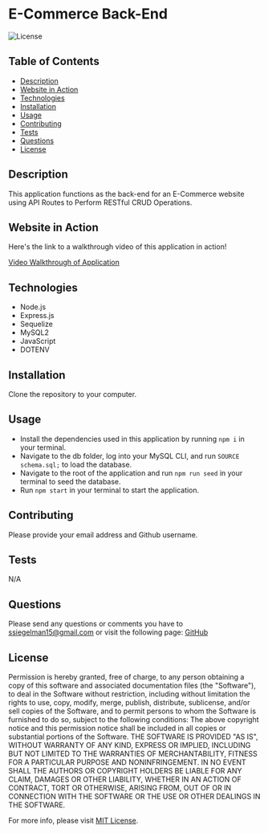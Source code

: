 # E-Commerce Back-End

![License](https://img.shields.io/badge/License-MIT-yellow.svg)

  ## Table of Contents
- [Description](#description)
- [Website in Action](#usage)
- [Technologies](#technologies)
- [Installation](#installation)
- [Usage](#usage)
- [Contributing](#contributing)
- [Tests](#tests)
- [Questions](#questions)
- [License](#license)

## Description

This application functions as the back-end for an E-Commerce website using API Routes to Perform RESTful CRUD Operations.

## Website in Action

Here's the link to a walkthrough video of this application in action!

[Video Walkthrough of Application](https://drive.google.com/file/d/1o-HtP9r_an2_pn8kOWChrBlZVIZ5-Dxu/view?usp=sharing)

## Technologies
- Node.js
- Express.js
- Sequelize
- MySQL2
- JavaScript
- DOTENV
 
## Installation

Clone the repository to your computer.

## Usage

- Install the dependencies used in this application by running ```npm i``` in your terminal.
- Navigate to the db folder, log into your MySQL CLI, and run ```SOURCE schema.sql;``` to load the database.
- Navigate to the root of the application and run ```npm run seed``` in your terminal to seed the database.
- Run ```npm start``` in your terminal to start the application.


## Contributing

Please provide your email address and Github username.

## Tests

N/A

## Questions

Please send any questions or comments you have to ssiegelman15@gmail.com or visit the following page: [GitHub](https://github.com/ssiegelman15)

## License

Permission is hereby granted, free of charge, to any person obtaining a copy of this software and associated documentation files (the "Software"), to deal in the Software without restriction, including without limitation the rights to use, copy, modify, merge, publish, distribute, sublicense, and/or sell copies of the Software, and to permit persons to whom the Software is furnished to do so, subject to the following conditions: 
The above copyright notice and this permission notice shall be included in all copies or substantial portions of the Software. 
THE SOFTWARE IS PROVIDED "AS IS", WITHOUT WARRANTY OF ANY KIND, EXPRESS OR IMPLIED, INCLUDING BUT NOT LIMITED TO THE WARRANTIES OF MERCHANTABILITY, FITNESS FOR A PARTICULAR PURPOSE AND NONINFRINGEMENT. 
IN NO EVENT SHALL THE AUTHORS OR COPYRIGHT HOLDERS BE LIABLE FOR ANY CLAIM, DAMAGES OR OTHER LIABILITY, WHETHER IN AN ACTION OF CONTRACT, TORT OR OTHERWISE, ARISING FROM, OUT OF OR IN CONNECTION WITH THE SOFTWARE OR THE USE OR OTHER DEALINGS IN THE SOFTWARE. 


For more info, please visit [MIT License](https://choosealicense.com/licenses/mit/).

